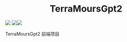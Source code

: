 <div align="center">
	<h1>TerraMoursGpt2</h1>
</div>


![](https://img.shields.io/github/stars/TerraMours/TerraMoursGpt2) ![](https://img.shields.io/github/forks/TerraMours/TerraMoursGpt2)![](https://img.shields.io/docker/pulls/raokun88/terramours_gpt_admin)

TerraMoursGpt2 前端项目
